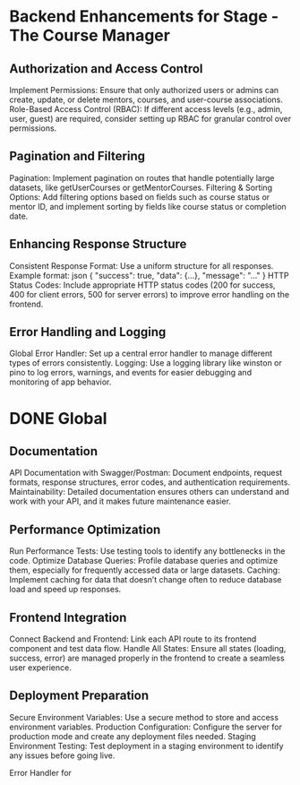 # Backend Enhancements for Stage - The Course Manager

## Authorization and Access Control

Implement Permissions:
Ensure that only authorized users or admins can create, update, or delete mentors, courses, and user-course associations.
Role-Based Access Control (RBAC):
If different access levels (e.g., admin, user, guest) are required, consider setting up RBAC for granular control over permissions.

## Pagination and Filtering

Pagination:
Implement pagination on routes that handle potentially large datasets, like getUserCourses or getMentorCourses.
Filtering & Sorting Options:
Add filtering options based on fields such as course status or mentor ID, and implement sorting by fields like course status or completion date.

## Enhancing Response Structure

Consistent Response Format:
Use a uniform structure for all responses. Example format:
json
{
"success": true,
"data": {...},
"message": "..."
}
HTTP Status Codes:
Include appropriate HTTP status codes (200 for success, 400 for client errors, 500 for server errors) to improve error handling on the frontend.

## Error Handling and Logging

Global Error Handler:
Set up a central error handler to manage different types of errors consistently.
Logging:
Use a logging library like winston or pino to log errors, warnings, and events for easier debugging and monitoring of app behavior.

# DONE Global

## Documentation

API Documentation with Swagger/Postman:
Document endpoints, request formats, response structures, error codes, and authentication requirements.
Maintainability:
Detailed documentation ensures others can understand and work with your API, and it makes future maintenance easier.

## Performance Optimization

Run Performance Tests:
Use testing tools to identify any bottlenecks in the code.
Optimize Database Queries:
Profile database queries and optimize them, especially for frequently accessed data or large datasets.
Caching:
Implement caching for data that doesn’t change often to reduce database load and speed up responses.

## Frontend Integration

Connect Backend and Frontend:
Link each API route to its frontend component and test data flow.
Handle All States:
Ensure all states (loading, success, error) are managed properly in the frontend to create a seamless user experience.

## Deployment Preparation

Secure Environment Variables:
Use a secure method to store and access environment variables.
Production Configuration:
Configure the server for production mode and create any deployment files needed.
Staging Environment Testing:
Test deployment in a staging environment to identify any issues before going live.

<!-- TODO -->

Error Handler for
